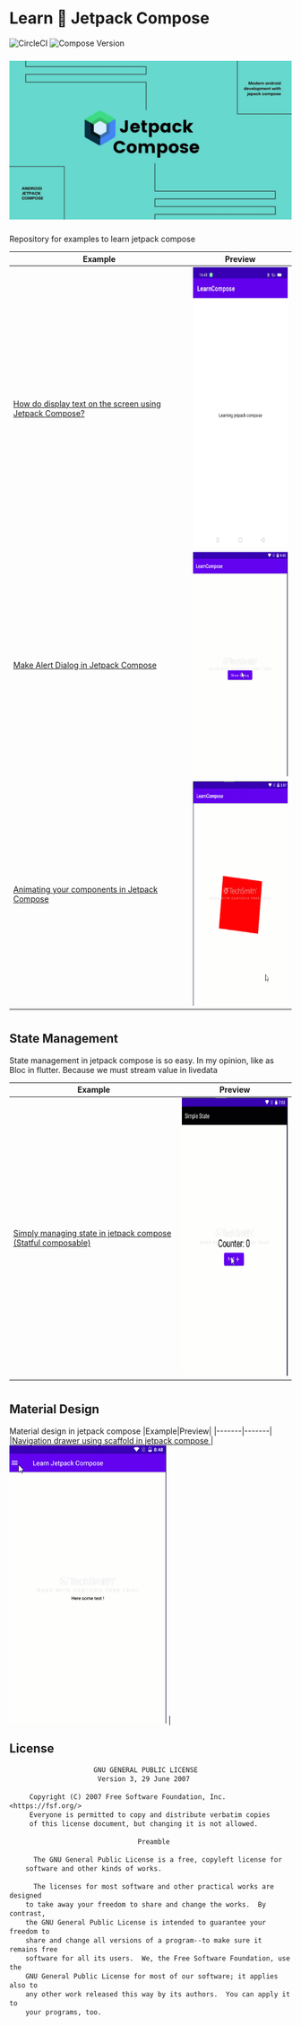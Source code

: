 # Learn  🚀 Jetpack Compose
![CircleCI](https://circleci.com/gh/farhanroy/Learn-jetpack-compose.svg) ![Compose Version](https://img.shields.io/badge/Compose-1.0.0--alpha09-brightgreen)
###
![Feature Image](screenshots/repository_poster.jpg)
###
Repository for examples to learn jetpack compose

|Example|Preview|
|-------|-------|
|[How do display text on the screen using Jetpack Compose?](https://github.com/vinaygaba/Learn-Jetpack-Compose-By-Example/blob/master/app/src/main/java/com/example/jetpackcompose/text/SimpleTextActivity.kt)|<img src ="screenshots/simpletext.jpeg" width=214 height=500> |
|[Make Alert Dialog in Jetpack Compose ](https://github.com/vinaygaba/Learn-Jetpack-Compose-By-Example/blob/master/app/src/main/java/com/example/jetpackcompose/material/AlertDialog.kt)|<img src ="screenshots/alertdialog.gif" width=214 height=400> |
|[Animating your components in Jetpack Compose ](https://github.com/vinaygaba/Learn-Jetpack-Compose-By-Example/blob/master/app/src/main/java/com/example/jetpackcompose/animation/Animation1Act.kt)|<img src ="screenshots/animation1.gif" width=214 height=400> |
#
## State Management

State management in jetpack compose is so easy. In my opinion, like as Bloc in flutter. Because we must stream value in livedata


|Example|Preview|
|-------|-------|
|[Simply managing state in jetpack compose (Statful composable)](https://github.com/vinaygaba/Learn-Jetpack-Compose-By-Example/blob/master/app/src/main/java/com/example/jetpackcompose/state/SimpleState.kt)|<img src ="screenshots/simplestate.gif" width=280 height=496> |

#
## Material Design
Material design in jetpack compose 
|Example|Preview|
|-------|-------|
|[Navigation drawer using scaffold in jetpack compose ](https://github.com/vinaygaba/Learn-Jetpack-Compose-By-Example/blob/master/app/src/main/java/com/example/jetpackcompose/material/NavigationDrawerAct.kt)|<img src ="screenshots/navigationdrawer.gif" width=280 height=496> |

License
-----------------

                         GNU GENERAL PUBLIC LICENSE
                          Version 3, 29 June 2007

         Copyright (C) 2007 Free Software Foundation, Inc. <https://fsf.org/>
         Everyone is permitted to copy and distribute verbatim copies
         of this license document, but changing it is not allowed.

                                    Preamble

          The GNU General Public License is a free, copyleft license for
        software and other kinds of works.

          The licenses for most software and other practical works are designed
        to take away your freedom to share and change the works.  By contrast,
        the GNU General Public License is intended to guarantee your freedom to
        share and change all versions of a program--to make sure it remains free
        software for all its users.  We, the Free Software Foundation, use the
        GNU General Public License for most of our software; it applies also to
        any other work released this way by its authors.  You can apply it to
        your programs, too.
